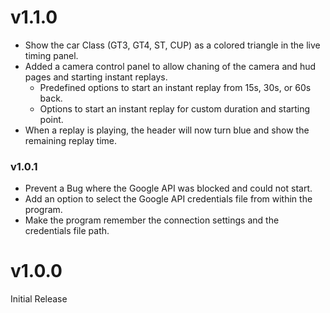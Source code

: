 # v1.1.0

* Show the car Class (GT3, GT4, ST, CUP) as a colored triangle in the live timing panel.
* Added a camera control panel to allow chaning of the camera and hud pages and starting instant replays.
  * Predefined options to start an instant replay from 15s, 30s, or 60s back.
  * Options to start an instant replay for custom duration and starting point.
* When a replay is playing, the header will now turn blue and show the remaining replay time.


### v1.0.1

* Prevent a Bug where the Google API was blocked and could not start.
* Add an option to select the Google API credentials file from within the program.
* Make the program remember the connection settings and the credentials file path.

# v1.0.0

Initial Release
